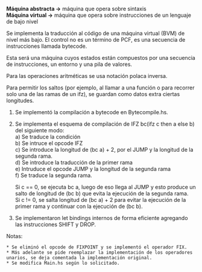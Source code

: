 **Máquina abstracta ->** máquina que opera sobre sintaxis  
**Máquina virtual ->** máquina que opera sobre instrucciones de un lenguaje de bajo nivel

Se implementa la traducción al código de una máquina virtual (BVM) de nivel más bajo. El control no es un término de PCF, es una secuencia de instrucciones llamada bytecode.

Esta será una máquina cuyos estados están compuestos por una secuencia de instrucciones, un entorno y una pila de valores.

Para las operaciones aritméticas se usa notación polaca inversa.

Para permitir los saltos (por ejemplo, al llamar a una función o para recorrer solo una de las ramas de un ifz), se guardan como datos extra ciertas longitudes.

1) Se implementó la compilación a bytecode en Bytecompile.hs.  
2) Se implementa el esquema de compilación de IFZ bc(ifz c then a else b) del siguiente modo:  
    a) Se traduce la condición  
    b) Se intruce el opcode IFZ  
    c) Se introduce la longitud de (bc a) + 2, por el JUMP y la longitud de la segunda rama.  
    d) Se introduce la traducción de la primer rama  
    e) Intruduce el opcode JUMP y la longitud de la segunda rama  
    f) Se traduce la segunda rama.  
    
    Si c == 0, se ejecuta bc a, luego de eso llega al JUMP y esto produce un salto de longitud de (bc b) que evita la ejecución de la segunda rama.  
    Si c != 0, se salta longitud de (bc a) + 2 para evitar la ejecución de la primer rama y continuar con la ejecución de (bc b).

3) Se implementaron let bindings internos de forma eficiente agregando las instrucciones SHIFT y DROP.

Notas:

    * Se eliminó el opcode de FIXPOINT y se implementó el operador FIX.  
    * Más adelante se pide reemplazar la implementación de los operadores unarios, se deja comentada la implementación original.  
    * Se modifica Main.hs según lo solicitado.  